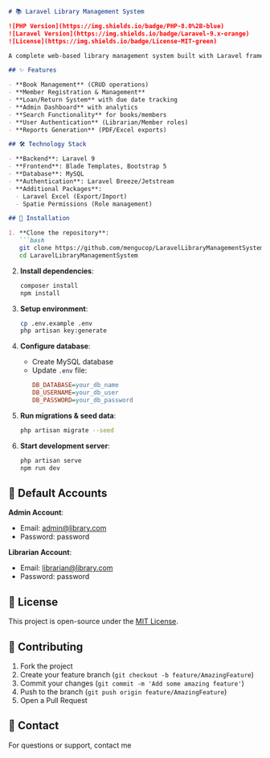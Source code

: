 ```markdown
# 📚 Laravel Library Management System

![PHP Version](https://img.shields.io/badge/PHP-8.0%2B-blue)
![Laravel Version](https://img.shields.io/badge/Laravel-9.x-orange)
![License](https://img.shields.io/badge/License-MIT-green)

A complete web-based library management system built with Laravel framework, featuring book cataloging, member management, and loan tracking.

## ✨ Features

- **Book Management** (CRUD operations)
- **Member Registration & Management**
- **Loan/Return System** with due date tracking
- **Admin Dashboard** with analytics
- **Search Functionality** for books/members
- **User Authentication** (Librarian/Member roles)
- **Reports Generation** (PDF/Excel exports)

## 🛠️ Technology Stack

- **Backend**: Laravel 9
- **Frontend**: Blade Templates, Bootstrap 5
- **Database**: MySQL
- **Authentication**: Laravel Breeze/Jetstream
- **Additional Packages**: 
  - Laravel Excel (Export/Import)
  - Spatie Permissions (Role management)

## 🚀 Installation

1. **Clone the repository**:
   ```bash
   git clone https://github.com/mengucop/LaravelLibraryManagementSystem.git
   cd LaravelLibraryManagementSystem
   ```

2. **Install dependencies**:
   ```bash
   composer install
   npm install
   ```

3. **Setup environment**:
   ```bash
   cp .env.example .env
   php artisan key:generate
   ```

4. **Configure database**:
   - Create MySQL database
   - Update `.env` file:
     ```ini
     DB_DATABASE=your_db_name
     DB_USERNAME=your_db_user
     DB_PASSWORD=your_db_password
     ```

5. **Run migrations & seed data**:
   ```bash
   php artisan migrate --seed
   ```

6. **Start development server**:
   ```bash
   php artisan serve
   npm run dev
   ```

## 👥 Default Accounts

**Admin Account**:
- Email: admin@library.com
- Password: password

**Librarian Account**:
- Email: librarian@library.com
- Password: password

## 📜 License

This project is open-source under the [MIT License](LICENSE).

## 🤝 Contributing

1. Fork the project
2. Create your feature branch (`git checkout -b feature/AmazingFeature`)
3. Commit your changes (`git commit -m 'Add some amazing feature'`)
4. Push to the branch (`git push origin feature/AmazingFeature`)
5. Open a Pull Request

## 📧 Contact

For questions or support, contact me
```
